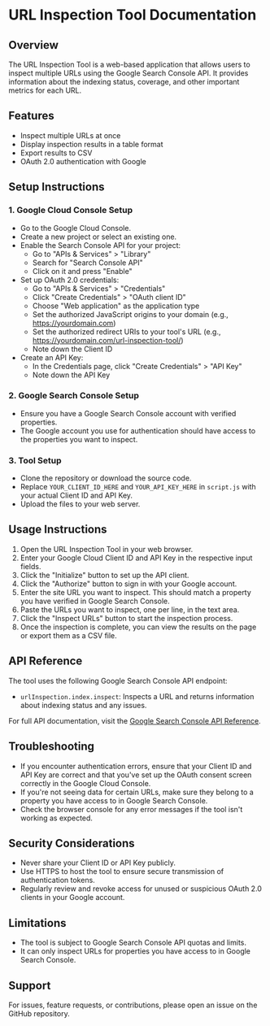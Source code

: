 # URL Inspection Tool Documentation

## Overview

The URL Inspection Tool is a web-based application that allows users to inspect multiple URLs using the Google Search Console API. It provides information about the indexing status, coverage, and other important metrics for each URL.

## Features

- Inspect multiple URLs at once
- Display inspection results in a table format
- Export results to CSV
- OAuth 2.0 authentication with Google

## Setup Instructions

### 1. Google Cloud Console Setup

- Go to the Google Cloud Console.
- Create a new project or select an existing one.
- Enable the Search Console API for your project:
  - Go to "APIs & Services" > "Library"
  - Search for "Search Console API"
  - Click on it and press "Enable"
- Set up OAuth 2.0 credentials:
  - Go to "APIs & Services" > "Credentials"
  - Click "Create Credentials" > "OAuth client ID"
  - Choose "Web application" as the application type
  - Set the authorized JavaScript origins to your domain (e.g., https://yourdomain.com)
  - Set the authorized redirect URIs to your tool's URL (e.g., https://yourdomain.com/url-inspection-tool/)
  - Note down the Client ID
- Create an API Key:
  - In the Credentials page, click "Create Credentials" > "API Key"
  - Note down the API Key

### 2. Google Search Console Setup

- Ensure you have a Google Search Console account with verified properties.
- The Google account you use for authentication should have access to the properties you want to inspect.

### 3. Tool Setup

- Clone the repository or download the source code.
- Replace `YOUR_CLIENT_ID_HERE` and `YOUR_API_KEY_HERE` in `script.js` with your actual Client ID and API Key.
- Upload the files to your web server.

## Usage Instructions

1. Open the URL Inspection Tool in your web browser.
2. Enter your Google Cloud Client ID and API Key in the respective input fields.
3. Click the "Initialize" button to set up the API client.
4. Click the "Authorize" button to sign in with your Google account.
5. Enter the site URL you want to inspect. This should match a property you have verified in Google Search Console.
6. Paste the URLs you want to inspect, one per line, in the text area.
7. Click the "Inspect URLs" button to start the inspection process.
8. Once the inspection is complete, you can view the results on the page or export them as a CSV file.

## API Reference

The tool uses the following Google Search Console API endpoint:

- `urlInspection.index.inspect`: Inspects a URL and returns information about indexing status and any issues.

For full API documentation, visit the [Google Search Console API Reference](https://developers.google.com/webmaster-tools/search-console-api-original/v3/urlInspection).

## Troubleshooting

- If you encounter authentication errors, ensure that your Client ID and API Key are correct and that you've set up the OAuth consent screen correctly in the Google Cloud Console.
- If you're not seeing data for certain URLs, make sure they belong to a property you have access to in Google Search Console.
- Check the browser console for any error messages if the tool isn't working as expected.

## Security Considerations

- Never share your Client ID or API Key publicly.
- Use HTTPS to host the tool to ensure secure transmission of authentication tokens.
- Regularly review and revoke access for unused or suspicious OAuth 2.0 clients in your Google account.

## Limitations

- The tool is subject to Google Search Console API quotas and limits.
- It can only inspect URLs for properties you have access to in Google Search Console.

## Support

For issues, feature requests, or contributions, please open an issue on the GitHub repository.
